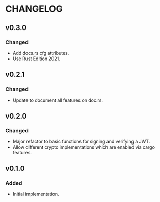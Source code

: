 # CHANGELOG

## v0.3.0

### Changed

* Add docs.rs cfg attributes.
* Use Rust Edition 2021.

## v0.2.1

### Changed

* Update to document all features on doc.rs.

## v0.2.0

### Changed

* Major refactor to basic functions for signing and verifying a JWT.
* Allow different crypto implementations which are enabled via cargo features.

## v0.1.0

### Added

* Initial implementation.
